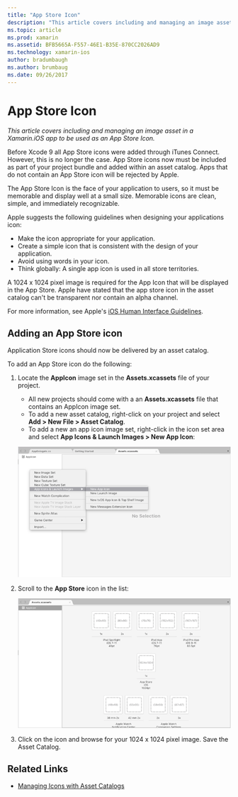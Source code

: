 ```yaml
---
title: "App Store Icon"
description: "This article covers including and managing an image asset in a Xamarin.iOS app to be used as an App Store Icon."
ms.topic: article
ms.prod: xamarin
ms.assetid: BFB5665A-F557-46E1-B35E-870CC2026AD9
ms.technology: xamarin-ios
author: bradumbaugh
ms.author: brumbaug
ms.date: 09/26/2017
---
```


# App Store Icon

_This article covers including and managing an image asset in a Xamarin.iOS app to be used as an App Store Icon._

Before Xcode 9 all App Store icons were added through iTunes Connect. However, this is no longer the case. App Store icons now must be included as part of your project bundle and added within an asset catalog. Apps that do not contain an App Store icon will be rejected by Apple.

The App Store Icon is the face of your application to users, so it must be memorable and display well at a small size. Memorable icons are clean, simple, and immediately recognizable.

Apple suggests the following guidelines when designing your applications icon:

- Make the icon appropriate for your application.
- Create a simple icon that is consistent with the design of your application.
- Avoid using words in your icon.
- Think globally: A single app icon is used in all store territories.

A 1024 x 1024 pixel image is required for the App Icon that will be displayed in the App Store.  Apple have stated that the app store icon in the asset catalog can't be transparent nor contain an alpha channel.

For more information, see Apple's [iOS Human Interface Guidelines](https://developer.apple.com/ios/human-interface-guidelines/icons-and-images/image-size-and-resolution/).

## Adding an App Store icon

Application Store icons should now be delivered by an asset catalog. 

To add an App Store icon do the following:

1. Locate the **AppIcon** image set in the **Assets.xcassets** file of your project. 
	- All new projects should come with a an **Assets.xcassets** file that contains an AppIcon image set.
	- To add a new asset catalog, right-click on your project and select **Add > New File > Asset Catalog**.
	- To add a new an app icon image set, right-click in the icon set area and select **App Icons & Launch Images > New App Icon**:
	
	![Add new image set option](app-store-icon-images/image1.png)

2. Scroll to the **App Store** icon in the list:

	![App Store Icon](app-store-icon-images/image2.png)

3. Click on the icon and browse for your 1024 x 1024 pixel image. Save the Asset Catalog.




## Related Links

- [Managing Icons with Asset Catalogs](~/ios/app-fundamentals/images-icons/app-icons.md#managing)
